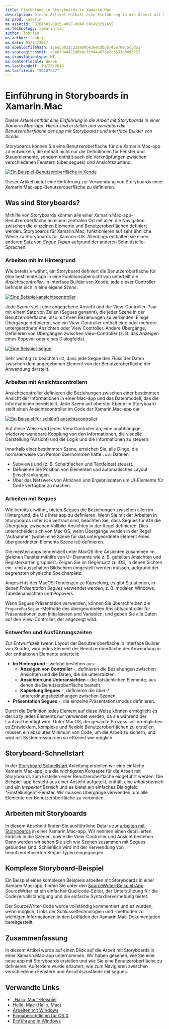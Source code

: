 ```yaml
---
title: Einführung in Storyboards in Xamarin.Mac
description: Dieser Artikel enthält eine Einführung in die Arbeit mit Storyboards in einer Xamarin.Mac-app. Sie erfahren, wie Sie die UI der App mit Storyboards und Interface Builder von Xcode erstellen und verwalten.
ms.prod: xamarin
ms.assetid: F37BA503-0B25-489F-80A8-58C493291A55
ms.technology: xamarin-mac
author: lobrien
ms.author: laobri
ms.date: 03/14/2017
ms.openlocfilehash: 166a50021c22aa09be3eecdb8b745a70e75c3d51
ms.sourcegitcommit: e268fd44422d0bbc7c944a678e2cc633a0493122
ms.translationtype: MT
ms.contentlocale: de-DE
ms.lasthandoff: 10/25/2018
ms.locfileid: "50107247"
---
```

# <a name="introduction-to-storyboards-in-xamarinmac"></a>Einführung in Storyboards in Xamarin.Mac

_Dieser Artikel enthält eine Einführung in die Arbeit mit Storyboards in einer Xamarin.Mac-app. Hierin sind erstellen und verwalten die Benutzeroberfläche der app mit Storyboards und Interface Builder von Xcode._

Storyboards können Sie eine Benutzeroberfläche für die Xamarin.Mac-app zu entwickeln, die enthält nicht nur die Definitionen für Fenster und Steuerelemente, sondern enthält auch die Verknüpfungen zwischen verschiedenen Fenstern (über segues) und Ansichtszustand.

[![](images/intro01.png "Ein Beispiel-Benutzeroberfläche in Xcode")](images/intro01.png#lightbox)

Dieser Artikel bietet eine Einführung zur Verwendung von Storyboards einer Xamarin.Mac-app-Benutzeroberfläche zu definieren.

<a name="What-are-Storyboards" />

## <a name="what-are-storyboards"></a>Was sind Storyboards?

Mithilfe von Storyboards können alle einer Xamarin.Mac-app-Benutzeroberfläche an einem zentralen Ort mit allen die Navigation zwischen die einzelnen Elemente und Benutzeroberflächen definiert werden. Storyboards für Xamarin.Mac, funktionieren auf sehr ähnliche Weise zu Storyboards für Xamarin.iOS. Allerdings enthalten sie einen anderen Satz von _Segue Typen_ aufgrund der anderen Schnittstelle-Sprachen.

<a name="Working-with-Scenes" />

### <a name="working-with-scenes"></a>Arbeiten mit im Hintergrund

Wie bereits erwähnt, ein Storyboard definiert die Benutzeroberfläche für eine bestimmte app in eine Funktionsübersicht von unterteilt die _Ansichtscontroller_. In Interface Builder von Xcode, jede dieser Controller befindet sich in eine eigene _Szene_.

[![](images/intro02.png "Eine Beispiel-ansichtscontroller")](images/intro02.png#lightbox)

Jede Szene stellt eine angegebene Ansicht und die View-Controller-Paar mit einem Satz von Zeilen (Segues genannt), die jeder Szene in der Benutzeroberfläche, also mit ihren Beziehungen zu verbinden. Einige Übergänge definieren, wie ein View-Controller enthält eine oder mehrere untergeordnete Ansichten oder View Controller. Andere Übergänge, Definieren von Übergängen zwischen View-Controller (z. B. das Anzeigen eines Popover oder eines Dialogfelds). 

[![](images/intro03.png "Eine Beispiel-segue")](images/intro03.png#lightbox)

Sehr wichtig zu beachten ist, dass jede Segue den Fluss der Daten zwischen dem angegebenen Element von der Benutzeroberfläche der Anwendung darstellt.

<a name="Working-with-View-Controllers" />

### <a name="working-with-view-controllers"></a>Arbeiten mit Ansichtscontrollern

Ansichtscontroller definieren die Beziehungen zwischen einer bestimmten Ansicht der Informationen in einer Mac-app und das Datenmodell, das die Informationen bereitstellt. Jede Szene auf oberster Ebene im Storyboard stellt einen Ansichtscontroller im Code der Xamarin.Mac-app dar.

[![](images/intro04.png "Ein Beispiel für schlüpft ansichtscontroller")](images/intro04.png#lightbox)

Auf diese Weise wird jedes View Controller an, eine unabhängige, wiederverwendbare Kopplung von den Informationen, die visuelle Darstellung (Ansicht) und die Logik und die Informationen zu steuern.

Innerhalb einer bestimmten Szene, erreichen Sie, alle Dinge, die normalerweise von Person übernommen hätte `.xib` Dateien: 

 - Subviews und (z. B. Schaltflächen und Textfelder) steuert.
 - Definieren Sie Position von Elementen und automatisches Layout Einschränkungen.
 - Über das Netzwerk von Aktionen und Ergebnisdaten um UI-Elemente für Code verfügbar zu machen.

<a name="Working-with-Segues" />

### <a name="working-with-segues"></a>Arbeiten mit Segues

Wie bereits erwähnt, bieten Segues die Beziehungen zwischen allen im Hintergrund, die UIs Ihrer app zu definieren. Wenn Sie mit der Arbeiten in Storyboards unter iOS vertraut sind, beachten Sie, dass Segues für iOS die Übergänge zwischen Vollbild-Ansichten in der Regel definieren. Dies unterscheidet sich von Mac OS, wenn Übergänge werden in der Regel "Aufnahme" (wobei eine Szene für das untergeordnete Element eines übergeordneten Elements Szene ist) definieren.

Die meisten apps tendenziell unter MacOS ihre Ansichten zusammen im gleichen Fenster mithilfe von UI-Elemente wie z. B. geteilten Ansichten und Registerkarten gruppiert. Zeigen Sie im Gegensatz zu iOS, in denen Sichten ein- und ausschalten Bildschirm umgestellt werden müssen, aufgrund der begrenzten physische Speicherplatz.

Angesichts des MacOS-Tendenzen zu Kapselung, es gibt Situationen, in denen _Präsentation Segues_ verwendet werden, z. B. modalen Windows, Tabellenansichten und Popovers.

Wenn Segues Präsentation verwenden, können Sie überschreiben die `PrepareForSegue` -Methode des übergeordneten Ansichtscontroller für Präsentationen zum Initialisieren und Variablen, und geben Sie alle Daten auf den View-Controller, der angezeigt wird.

<a name="Design-and-Run-Times" />

### <a name="design-and-run-times"></a>Entwerfen und Ausführungszeiten

Zur Entwurfszeit (wenn Layout der Benutzeroberfläche in Interface Builder von Xcode), wird jedes Element der Benutzeroberfläche der Anwendung in der enthaltenen Elemente unterteilt:

- **Im Hintergrund** – welche bestehen aus:
    - **Anzeigen von Controller** -, definieren die Beziehungen zwischen Ansichten und die Daten, die sie unterstützen.
    - **Ansichten und Unteransichten** – die tatsächlichen Elemente, aus denen die Benutzeroberfläche besteht.
    - **Kapselung Segues** -, definieren die über-/ unterordnungsbeziehungen zwischen Szenen.
- **Präsentation Segues** -, die einzelne Präsentationsmodus definieren. 

Durch die Definition jedes Element auf diese Weise können ermöglicht es der Lazy jedes Elements nur verwendet werden, da sie während der Laufzeit benötigt wird. Unter MacOS, der gesamte Prozess soll ermöglichen es Entwicklern, komplexe und flexible Benutzeroberflächen zu erstellen, müssen ein absolutes Minimum von Code, um die Arbeit zu sichern, und wird mit Systemressourcen so effizient wie möglich.

<a name="Storyboard-Quick-Start" />

## <a name="storyboard-quick-start"></a>Storyboard-Schnellstart

In der [Storyboard Schnellstart](~/mac/platform/storyboards/quickstart.md) Anleitung erstellen wir eine einfache Xamarin.Mac-app, die die wichtigsten Konzepte für die Arbeit mit Storyboards zum Erstellen einer Benutzeroberfläche eingeführt werden. Die Beispiel-app besteht aus einer Ansicht aufgeteilt, enthält eine _Inhaltsbereich_ und ein _Inspektor Bereich_ und es bietet ein einfaches Dialogfeld "Einstellungen"-Fenster. Wir müssen Übergänge verwenden, um alle Elemente der Benutzeroberfläche zu verbinden.

<a name="Working-with-Storyboards" />

## <a name="working-with-storyboards"></a>Arbeiten mit Storyboards

In diesem Abschnitt finden Sie ausführliche Details zur [arbeiten mit Storyboards](~/mac/platform/storyboards/indepth.md) in einer Xamarin.Mac-app. Wir nehmen einen detaillierten Einblick in die Szenen, sowie die View-Controller und Ansicht bestehen. Dann werden wir sehen Sie sich wie Szenen zusammen mit Segues gebunden sind. Schließlich wird mit der Verwendung von benutzerdefinierten Segue Typen eingegangen. 

<a name="Complex-Storyboard-Example" />

## <a name="complex-storyboard-example"></a>Komplexe Storyboard-Beispiel

Ein Beispiel eines komplexen Beispiels arbeiten mit Storyboards in einer Xamarin.Mac-app, finden Sie unter den [SourceWriter-Beispiel-App](https://developer.xamarin.com/samples/mac/SourceWriter/). SourceWriter ist ein einfacher Quellcode-Editor, der Unterstützung für die Codevervollständigung und die einfache Syntaxhervorhebung bietet.

Der SourceWriter-Code wurde vollständig kommentiert und es wurden, wenn möglich, Links der Schlüsseltechnologien und -methoden zu wichtigen Informationen in den Leitfäden der Xamarin.Mac-Dokumentation bereitgestellt.

<a name="Summary" />

## <a name="summary"></a>Zusammenfassung

In diesem Artikel wurde auf einen Blick auf die Arbeit mit Storyboards in einer Xamarin.Mac-app unternommen. Wir haben gesehen, wie Sie eine neue app mit Storyboards erstellen und wie Sie eine Benutzeroberfläche zu definieren. Außerdem wurde erläutert, wie zum Navigieren zwischen verschiedenen Fenstern und Ansichtszustände mit segues.


## <a name="related-links"></a>Verwandte Links

- [„Hallo, Mac“-Beispiel](https://developer.xamarin.com/samples/mac/Hello_Mac/)
- [Hello, Mac (Hallo, Mac)](~/mac/get-started/hello-mac.md)
- [Arbeiten mit Windows](~/mac/user-interface/window.md)
- [Eingaberichtlinien für OS X](https://developer.apple.com/library/mac/documentation/UserExperience/Conceptual/OSXHIGuidelines/)
- [Einführung in Windows](https://developer.apple.com/library/mac/documentation/Cocoa/Conceptual/WinPanel/Introduction.html#//apple_ref/doc/uid/10000031-SW1)
